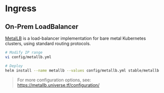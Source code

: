 Ingress
===

## On-Prem LoadBalancer

[MetalLB](https://metallb.universe.tf/) is a load-balancer implementation for bare metal Kubernetes clusters, using standard routing protocols.

```sh
# Modify IP range
vi config/metallb.yml

# Deploy
helm install --name metallb --values config/metallb.yml stable/metallb
```

> For more configuration options, see: https://metallb.universe.tf/configuration/
